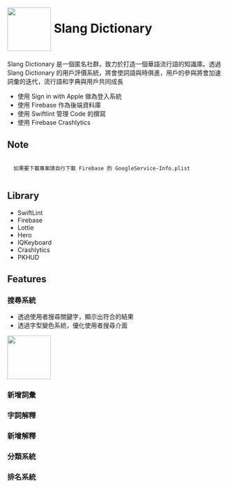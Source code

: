 # <img src="https://i.postimg.cc/cC2dDSjG/slang-dictionary-logo.png" alt="" width="100" align="center" /> Slang Dictionary

Slang Dictionary 是一個匿名社群，致力於打造一個華語流行語的知識庫。透過 Slang Dictionary 的用戶評價系統，將會使詞語與時俱進，用戶的參與將會加速詞彙的迭代，流行語和字典與用戶共同成長

- 使用 Sign in with Apple 做為登入系統
- 使用 Firebase 作為後端資料庫
- 使用 Swiftlint 管理 Code 的撰寫
- 使用 Firebase Crashlytics 

## Note	
```

  如果要下載專案請自行下載 Firebase 的 GoogleService-Info.plist 
  
```

## Library

- SwiftLint
- Firebase
- Lottie
- Hero
- IQKeyboard
- Crashlytics
- PKHUD

## Features

### 搜尋系統

- 透過使用者搜尋關鍵字，顯示出符合的結果
- 透過字型變色系統，優化使用者搜尋介面

<img src="https://i.postimg.cc/c1m99Sy9/Screen-Shot-2021-01-08-at-2-23-01-PM.png" alt="" width="100" align="center" />

### 新增詞彙

### 字詞解釋

### 新增解釋

### 分類系統

### 排名系統
